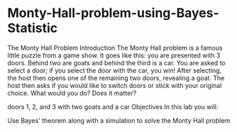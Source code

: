 # Monty-Hall-problem-using-Bayes-Statistic
The Monty Hall Problem
Introduction
The Monty Hall problem is a famous little puzzle from a game show. It goes like this: you are presented with 3 doors. Behind two are goats and behind the third is a car. You are asked to select a door; if you select the door with the car, you win! After selecting, the host then opens one of the remaining two doors, revealing a goat. The host then asks if you would like to switch doors or stick with your original choice. What would you do? Does it matter?

doors 1, 2, and 3 with two goats and a car
Objectives
In this lab you will:

Use Bayes' theorem along with a simulation to solve the Monty Hall problem
